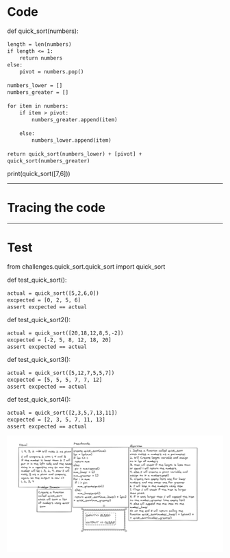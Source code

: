 # Code 

def quick_sort(numbers):

    length = len(numbers)
    if length <= 1:
        return numbers
    else:
        pivot = numbers.pop()

    numbers_lower = []
    numbers_greater = []

    for item in numbers:
        if item > pivot:
            numbers_greater.append(item)

        else:
            numbers_lower.append(item)

    return quick_sort(numbers_lower) + [pivot] + quick_sort(numbers_greater)

print(quick_sort([7,6]))

------------------
# Tracing the code

------------------

# Test


from challenges.quick_sort.quick_sort import quick_sort

def test_quick_sort():

    actual = quick_sort([5,2,6,0])
    excpected = [0, 2, 5, 6]
    assert excpected == actual

def test_quick_sort2():

    actual = quick_sort([20,18,12,8,5,-2])
    excpected = [-2, 5, 8, 12, 18, 20]
    assert excpected == actual

def test_quick_sort3():

    actual = quick_sort([5,12,7,5,5,7])
    excpected = [5, 5, 5, 7, 7, 12]
    assert excpected == actual

def test_quick_sort4():

    actual = quick_sort([2,3,5,7,13,11])
    excpected = [2, 3, 5, 7, 11, 13]
    assert excpected == actual


![Insertion_sort](../assets/quick_sort.PNG)